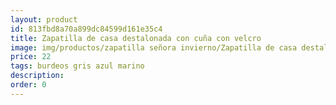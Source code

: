 ```yaml
---
layout: product
id: 813fbd8a70a899dc84599d161e35c4
title: Zapatilla de casa destalonada con cuña con velcro
image: img/productos/zapatilla señora invierno/Zapatilla de casa destalonada con cuña con velcro=22=burdeos gris azul marino.webp
price: 22
tags: burdeos gris azul marino
description: 
order: 0
---
```

